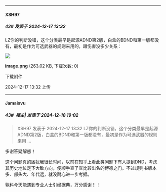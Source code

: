 ﻿
*****

####  XSH97  
##### 42#       发表于 2024-12-17 13:32

LZ你的判断没错，这个分类最早是起源ADND第2版，白盒的BDND和第一版都没有，最初是作为可选武器的规则来用的，跟伤害没多少关系：

<img src="https://img.saraba1st.com/forum/202412/17/133246o0edu5y0r84rrv8z.png" referrerpolicy="no-referrer">

<strong>image.png</strong> (263.02 KB, 下载次数: 0)

下载附件

2024-12-17 13:32 上传


*****

####  Jamaisvu  
##### 43#         楼主| 发表于 2024-12-18 19:02

<blockquote>XSH97 发表于 2024-12-17 13:32
LZ你的判断没错，这个分类最早是起源ADND第2版，白盒的BDND和第一版都没有，最初是作为可选武器的规则来用 ...</blockquote>
多谢答疑解惑！

这个问题真的困扰我很长时间，以前在知乎上看此类问题下有人提到DND，考虑其历史地位定下大致方向，便顺手查了查比较出名的博德之门。不过规则书版本多、部头大、年代远，就没耐心进一步考据。

孰料今天能遇到专业人士引经据典，万分感谢！！

